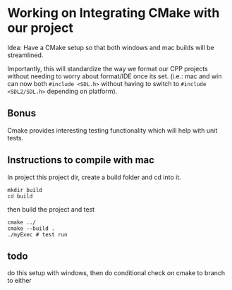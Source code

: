 # Working on Integrating CMake with our project

Idea: Have a CMake setup so that both windows and mac builds will
be streamlined.

Importantly, this will standardize the way we format our CPP
projects without needing to worry about format/IDE once its set.
(i.e.: mac and win can now both `#include <SDL.h>` without having
to switch to `#include <SDL2/SDL.h>` depending on platform).

## Bonus

Cmake provides interesting testing functionality which will help with unit tests.

## Instructions to compile with mac

In project this project dir, create a build folder and cd into it.

```
mkdir build
cd build
```

then build the project and test

```
cmake ../
cmake --build .
./myExec # test run
```

## todo 

do this setup with windows, then do conditional check on cmake
to branch to either
